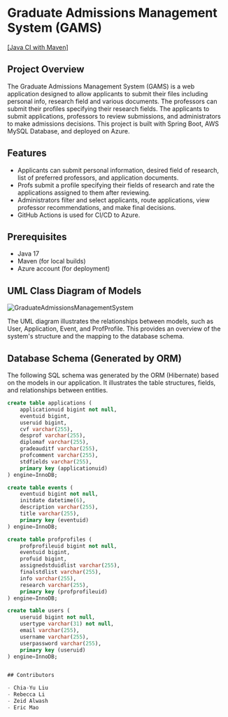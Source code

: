 # Graduate Admissions Management System (GAMS)

[[Java CI with Maven]](https://github.com/users/Ruangfafa/projects/1)

## Project Overview

The Graduate Admissions Management System (GAMS) is a web application designed to allow applicants to submit their files including personal info, research field and various documents. The professors can submit their profiles specifying their research fields. The  applicants to submit applications, professors to review submissions, and administrators to make admissions decisions. This project is built with Spring Boot, AWS MySQL Database, and deployed on Azure. 

## Features

- Applicants can submit personal information, desired field of research, list of preferred professors, and application documents.
- Profs submit a profile specifying their fields of research and rate the applications assigned to them after reviewing. 
- Administrators filter and select applicants, route applications, view professor recommendations, and make final decisions.
- GitHub Actions is used for CI/CD to Azure.

## Prerequisites

- Java 17
- Maven (for local builds)
- Azure account (for deployment)

## UML Class Diagram of Models
![GraduateAdmissionsManagementSystem](https://github.com/user-attachments/assets/9063fbf6-a8e9-4cbd-ab09-0f564966d2b0)


The UML diagram illustrates the relationships between models, such as User, Application, Event, and ProfProfile. This provides an overview of the system's structure and the mapping to the database schema.

## Database Schema (Generated by ORM)

The following SQL schema was generated by the ORM (Hibernate) based on the models in our application. It illustrates the table structures, fields, and relationships between entities.

```sql
create table applications (
    applicationuid bigint not null,
    eventuid bigint,
    useruid bigint,
    cvf varchar(255),
    desprof varchar(255),
    diplomaf varchar(255),
    gradeauditf varchar(255),
    profcomment varchar(255),
    stdfields varchar(255),
    primary key (applicationuid)
) engine=InnoDB;

create table events (
    eventuid bigint not null,
    initdate datetime(6),
    description varchar(255),
    title varchar(255),
    primary key (eventuid)
) engine=InnoDB;

create table profprofiles (
    profprofileuid bigint not null,
    eventuid bigint,
    profuid bigint,
    assignedstduidlist varchar(255),
    finalstdlist varchar(255),
    info varchar(255),
    research varchar(255),
    primary key (profprofileuid)
) engine=InnoDB;

create table users (
    useruid bigint not null,
    usertype varchar(31) not null,
    email varchar(255),
    username varchar(255),
    userpassword varchar(255),
    primary key (useruid)
) engine=InnoDB;


## Contributors

- Chia-Yu Liu
- Rebecca Li	
- Zeid Alwash
- Eric Mao
